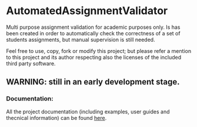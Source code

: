 # AutomatedAssignmentValidator
Multi purpose assignment validation for academic purposes only.
Is has been created in order to automatically check the correctness of a set of students assignments, but manual supervision is still needed.

Feel free to use, copy, fork or modify this project; but please refer a mention to this project and its author respecting also the licenses of the included third party software.

## WARNING: still in an early development stage.

### Documentation:
All the project documentation (including examples, user guides and thecnical information) can be found [here](https://fherstk.github.io/AutomatedAssignmentValidator/).